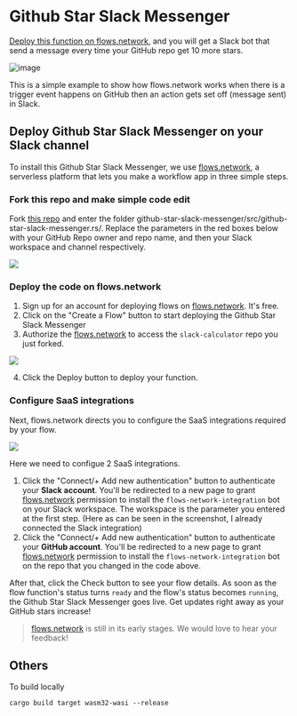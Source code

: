 # Github Star Slack Messenger

[Deploy this function on flows.network](#deploy-Github-Star-Slack-Messenger-on-your-channel), and you will get a Slack bot that send a message every time your GitHub repo get 10 more stars.

![image](https://user-images.githubusercontent.com/37167103/227172232-e7778f4c-18dc-4eeb-a5f3-6e616bd45e2c.png)

This is a simple example to show how flows.network works when there is a trigger event happens on GitHub then an action gets set off (message sent) in Slack.

## Deploy Github Star Slack Messenger on your Slack channel

To install this Github Star Slack Messenger, we use [flows.network](https://flows.network/), a serverless platform that lets you make a workflow app in three simple steps.

### Fork this repo and make simple code edit

Fork [this repo](https://github.com/flows-network/github-star-slack-messenger) and enter the folder github-star-slack-messenger/src/github-star-slack-messenger.rs/. Replace the parameters in the red boxes below with your GitHub Repo owner and repo name, and then your Slack workspace and channel respectively.

![](https://i.imgur.com/0OKeD5L.jpg)



### Deploy the code on flows.network

1. Sign up for an account for deploying flows on [flows.network](https://flows.network/). It's free.
2. Click on the "Create a Flow" button to start deploying the Github Star Slack Messenger
3. Authorize the [flows.network](https://flows.network/) to access the `slack-calculator` repo you just forked. 

![](https://i.imgur.com/uk1FYW1.png)

4. Click the Deploy button to deploy your function.

### Configure SaaS integrations

Next, flows.network directs you to configure the SaaS integrations required by your flow.

![](https://i.imgur.com/VDhVeLB.png)

Here we need to configue 2 SaaS integrations.

1. Click the "Connect/+ Add new authentication" button to authenticate your **Slack account**. You'll be redirected to a new page to grant [flows.network](https://flows.network/) permission to install the `flows-network-integration` bot on your Slack workspace. The workspace is the parameter you entered at the first step. (Here as can be seen in the screenshot, I already connected the Slack integration)
2.  Click the "Connect/+ Add new authentication" button to authenticate your **GitHub account**. You'll be redirected to a new page to grant [flows.network](https://flows.network/) permission to install the `flows-network-integration` bot on the repo that you changed in the code above.




After that, click the Check button to see your flow details. As soon as the flow function's status turns `ready` and the flow's status becomes `running`, the Github Star Slack Messenger goes live. Get updates right away as your GitHub stars increase!



> [flows.network](https://flows.network/) is still in its early stages. We would love to hear your feedback!


## Others


To build locally

```
cargo build target wasm32-wasi --release
```
